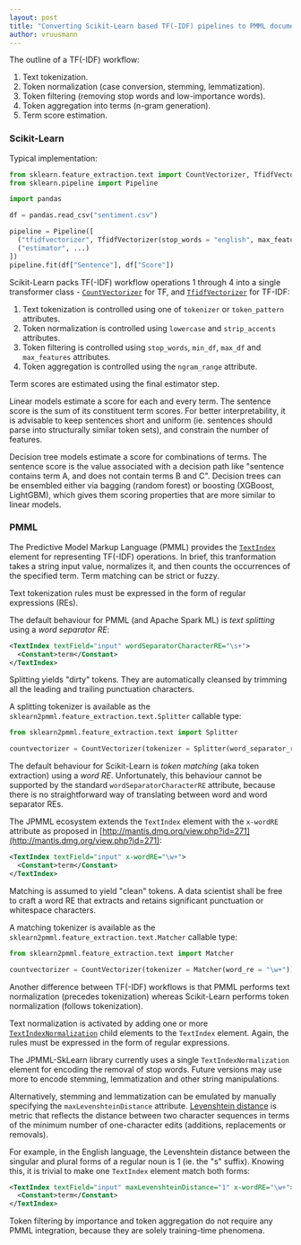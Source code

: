 ```yaml
---
layout: post
title: "Converting Scikit-Learn based TF(-IDF) pipelines to PMML documents"
author: vruusmann
---
```


The outline of a TF(-IDF) workflow:

1. Text tokenization.
2. Token normalization (case conversion, stemming, lemmatization).
3. Token filtering (removing stop words and low-importance words).
4. Token aggregation into terms (n-gram generation).
5. Term score estimation.

### Scikit-Learn

Typical implementation:

``` python
from sklearn.feature_extraction.text import CountVectorizer, TfidfVectorizer
from sklearn.pipeline import Pipeline

import pandas

df = pandas.read_csv("sentiment.csv")

pipeline = Pipeline([
  ("tfidfvectorizer", TfidfVectorizer(stop_words = "english", max_features = 500, ngram_range = (1, 3), norm = None)),
  ("estimator", ...)
])
pipeline.fit(df["Sentence"], df["Score"])
```

Scikit-Learn packs TF(-IDF) workflow operations 1 through 4 into a single transformer class - [`CountVectorizer`](https://scikit-learn.org/stable/modules/generated/sklearn.feature_extraction.text.CountVectorizer.html) for TF, and [`TfidfVectorizer`](https://scikit-learn.org/stable/modules/generated/sklearn.feature_extraction.text.TfidfVectorizer.html) for TF-IDF:

1. Text tokenization is controlled using one of `tokenizer` or `token_pattern` attributes.
2. Token normalization is controlled using `lowercase` and `strip_accents` attributes.
3. Token filtering is controlled using `stop_words`, `min_df`, `max_df` and `max_features` attributes.
4. Token aggregation is controlled using the `ngram_range` attribute.

Term scores are estimated using the final estimator step.

Linear models estimate a score for each and every term.
The sentence score is the sum of its constituent term scores.
For better interpretability, it is advisable to keep sentences short and uniform (ie. sentences should parse into structurally similar token sets), and constrain the number of features.

Decision tree models estimate a score for combinations of terms.
The sentence score is the value associated with a decision path like "sentence contains term A, and does not contain terms B and C".
Decision trees can be ensembled either via bagging (random forest) or boosting (XGBoost, LightGBM), which gives them scoring properties that are more similar to linear models.

### PMML

The Predictive Model Markup Language (PMML) provides the [`TextIndex`](http://dmg.org/pmml/v4-4-1/Transformations.html#xsdElement_TextIndex) element for representing TF(-IDF) operations.
In brief, this tranformation takes a string input value, normalizes it, and then counts the occurrences of the specified term.
Term matching can be strict or fuzzy.

Text tokenization rules must be expressed in the form of regular expressions (REs).

The default behaviour for PMML (and Apache Spark ML) is *text splitting* using a *word separator RE*:

``` xml
<TextIndex textField="input" wordSeparatorCharacterRE="\s+">
  <Constant>term</Constant>
</TextIndex>
```

Splitting yields "dirty" tokens. They are automatically cleansed by trimming all the leading and trailing punctuation characters.

A splitting tokenizer is available as the `sklearn2pmml.feature_extraction.text.Splitter` callable type:

``` python
from sklearn2pmml.feature_extraction.text import Splitter

countvectorizer = CountVectorizer(tokenizer = Splitter(word_separator_re = "\s+"))
```

The default behaviour for Scikit-Learn is *token matching* (aka token extraction) using a *word RE*.
Unfortunately, this behaviour cannot be supported by the standard `wordSeparatorCharacterRE` attribute, because there is no straightforward way of translating between word and word separator REs.

The JPMML ecosystem extends the `TextIndex` element with the `x-wordRE` attribute as proposed in [http://mantis.dmg.org/view.php?id=271](http://mantis.dmg.org/view.php?id=271):

``` xml
<TextIndex textField="input" x-wordRE="\w+">
  <Constant>term</Constant>
</TextIndex>
```

Matching is assumed to yield "clean" tokens.
A data scientist shall be free to craft a word RE that extracts and retains significant punctuation or whitespace characters.

A matching tokenizer is available as the `sklearn2pmml.feature_extraction.text.Matcher` callable type:

``` python
from sklearn2pmml.feature_extraction.text import Matcher

countvectorizer = CountVectorizer(tokenizer = Matcher(word_re = "\w+"))
```

Another difference between TF(-IDF) workflows is that PMML performs text normalization (precedes tokenization) whereas Scikit-Learn performs token normalization (follows tokenization).

Text normalization is activated by adding one or more [`TextIndexNormalization`](http://dmg.org/pmml/v4-4-1/Transformations.html#xsdElement_TextIndexNormalization) child elements to the `TextIndex` element.
Again, the rules must be expressed in the form of regular expressions.

The JPMML-SkLearn library currently uses a single `TextIndexNormalization` element for encoding the removal of stop words.
Future versions may use more to encode stemming, lemmatization and other string manipulations.

Alternatively, stemming and lemmatization can be emulated by manually specifying the `maxLevenshteinDistance` attribute.
[Levenshtein distance](https://en.wikipedia.org/wiki/Levenshtein_distance) is metric that reflects the distance between two character sequences in terms of the minimum number of one-character edits (additions, replacements or removals).

For example, in the English language, the Levenshtein distance between the singular and plural forms of a regular noun is 1 (ie. the "s" suffix). Knowing this, it is trivial to make one `TextIndex` element match both forms:

``` xml
<TextIndex textField="input" maxLevenshteinDistance="1" x-wordRE="\w+">
  <Constant>term</Constant>
</TextIndex>
```

Token filtering by importance and token aggregation do not require any PMML integration, because they are solely training-time phenomena.